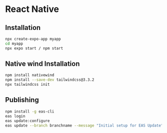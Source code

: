 # React Native

## Installation

```bash
npx create-expo-app myapp
cd myapp
npx expo start / npm start
```

## Native wind Installation

```bash
npm install nativewind
npm install --save-dev tailwindcss@3.3.2
npx tailwindcss init
```

## Publishing

```bash
npm install -g eas-cli
eas login
eas update:configure
eas update --branch branchname --message "Initial setup for EAS Update"
```
